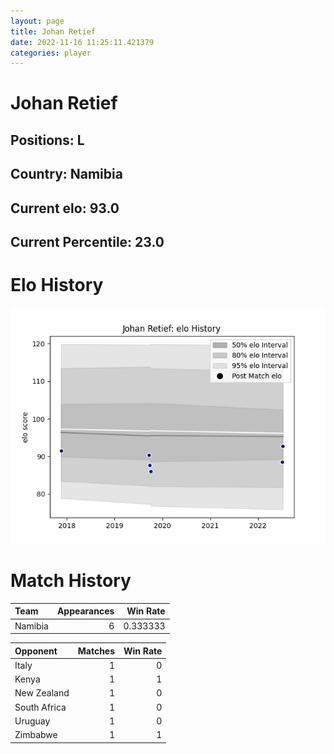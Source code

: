 ```yaml
---  
layout: page  
title: Johan Retief  
date: 2022-11-16 11:25:11.421379  
categories: player  
---
```

# Johan Retief

## Positions: L

## Country: Namibia

## Current elo: 93.0

## Current Percentile: 23.0

# Elo History


![elo history](history_JohanRetief.png)
# Match History


| Team    |   Appearances |   Win Rate |
|:--------|--------------:|-----------:|
| Namibia |             6 |   0.333333 |

| Opponent     |   Matches |   Win Rate |
|:-------------|----------:|-----------:|
| Italy        |         1 |          0 |
| Kenya        |         1 |          1 |
| New Zealand  |         1 |          0 |
| South Africa |         1 |          0 |
| Uruguay      |         1 |          0 |
| Zimbabwe     |         1 |          1 |